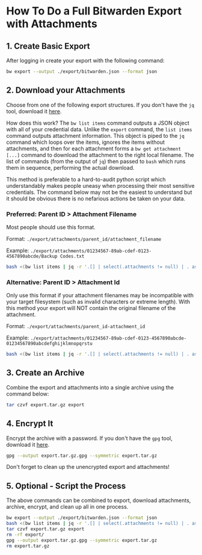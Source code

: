 # How To Do a Full Bitwarden Export with Attachments

## 1. Create Basic Export

After logging in create your export with the following command:

```bash
bw export --output ./export/bitwarden.json --format json
```

## 2. Download your Attachments

Choose from one of the following export structures. If you don't have the `jq` tool, download it [here](https://stedolan.github.io/jq/).

How does this work? The `bw list items` command outputs a JSON object with all of your credential data. Unlike the `export` command, the `list items` command outputs attachment information. This object is piped to the `jq` command which loops over the items, ignores the items without attachments, and then for each attachment forms a `bw get attachment [...]` command to download the attachment to the right local filename. The list of commands (from the output of `jq`) then passed to `bash` which runs them in sequence, performing the actual download.

This method is preferable to a hard-to-audit python script which understandably makes people uneasy when processing their most sensitive credentials. The command below may not be the easiest to understand but it should be obvious there is no nefarious actions be taken on your data.

### Preferred: Parent ID > Attachment Filename

Most people should use this format.

Format: `./export/attachments/parent_id/attachment_filename`

Example: `./export/attachments/01234567-89ab-cdef-0123-4567890abcde/Backup Codes.txt`

```bash
bash <(bw list items | jq -r '.[] | select(.attachments != null) | . as $parent | .attachments[] | "bw get attachment \(.id) --itemid \($parent.id) --output \"./export/attachments/\($parent.id)/\(.fileName)\""')
```

### Alternative: Parent ID > Attachment Id

Only use this format if your attachment filenames may be incompatible with your target filesystem (such as invalid characters or extreme length). With this method your export will NOT contain the original filename of the attachment.

Format: `./export/attachments/parent_id-attachment_id`

Example: `./export/attachments/01234567-89ab-cdef-0123-4567890abcde-01234567890abcdefghijklmnopqrstu`

```bash
bash <(bw list items | jq -r '.[] | select(.attachments != null) | . as $parent | .attachments[] | "bw get attachment \(.id) --itemid \($parent.id) --output ./export/attachments/\($parent.id)-\(.id)"')
```


## 3. Create an Archive

Combine the export and attachments into a single archive using the command below:

```bash
tar czvf export.tar.gz export
```

## 4. Encrypt It

Encrypt the archive with a password. If you don't have the `gpg` tool, download it [here](https://gnupg.org/).

```bash
gpg --output export.tar.gz.gpg --symmetric export.tar.gz
```

Don't forget to clean up the unencrypted export and attachments!

## 5. Optional - Script the Process

The above commands can be combined to export, download attachments, archive, encrypt, and clean up all in one process.

```bash
bw export --output ./export/bitwarden.json --format json
bash <(bw list items | jq -r '.[] | select(.attachments != null) | . as $parent | .attachments[] | "bw get attachment \(.id) --itemid \($parent.id) --output \"./export/attachments/\($parent.id)/\(.fileName)\""')
tar czvf export.tar.gz export
rm -rf export/
gpg --output export.tar.gz.gpg --symmetric export.tar.gz
rm export.tar.gz
```